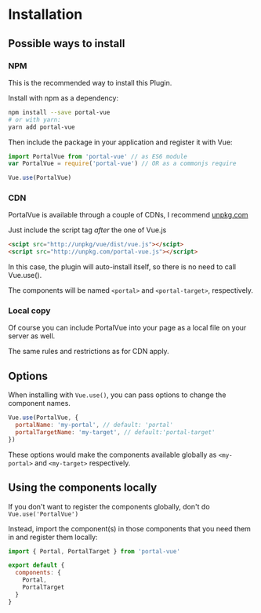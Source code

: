 # Installation

## Possible ways to install

### NPM

This is the recommended way to install this Plugin.

Install with npm as a dependency:
``` bash
npm install --save portal-vue
# or with yarn:
yarn add portal-vue
```
Then include the package in your application and register it with Vue:

``` javascript
import PortalVue from 'portal-vue' // as ES6 module
var PortalVue = require('portal-vue') // OR as a commonjs require

Vue.use(PortalVue)
```

### CDN

PortalVue is available through a couple of CDNs, I recommend
<a href="hhtp://www.unpkg.com">unpkg.com</a>

Just include the script tag *after* the one of Vue.js

```html
<scipt src="http://unpkg/vue/dist/vue.js"></scipt>
<script src="http://unpkg.com/portal-vue.js"></script>
```

In this case, the plugin will auto-install itself, so there is no need to call Vue.use().

The components will be named `<portal>` and `<portal-target>`, respectively.


### Local copy

Of course you can include PortalVue into your page as a local file on your server as well.

The same rules and restrictions as for CDN apply.

## Options

When installing with `Vue.use()`, you can pass options to change the component names.
```javascript
Vue.use(PortalVue, {
  portalName: 'my-portal', // default: 'portal'
  portalTargetName: 'my-target', // default:'portal-target'
})
```
These options would make the components available globally as `<my-portal>` and `<my-target>` respectively.

## Using the components locally

If you don't want to register the components globally, don't do `Vue.use('PortalVue')`

Instead, import the component(s) in those components that you need them in and register them locally:
```javascript
import { Portal, PortalTarget } from 'portal-vue'

export default {
  components: {
    Portal,
    PortalTarget
  }  
}
```
